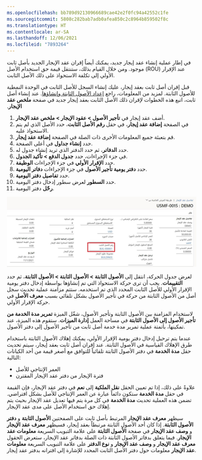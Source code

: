 ```yaml
---
ms.openlocfilehash: bb789d92130966689cae42e2f0fc94a42552c1fe
ms.sourcegitcommit: 5808c282bab7adb0afea850c2c8964b859502f8c
ms.translationtype: HT
ms.contentlocale: ar-SA
ms.lasthandoff: 12/06/2021
ms.locfileid: "7893264"
---
```

في إطار عملية إنشاء عقد إيجار جديد، يمكنك أيضاً إقران عقد الإيجار الجديد بأصل ثابت موجود. ومن خلال القيام بذلك، ستنتقل قيمة حق استخدام الأصل (ROU) عند الإقرار الأولي إلى تكلفة الاستحواذ على ذلك الأصل الثابت. 

قبل إقران أصل ثابت بعقد إيجار، عليك إنشاء السجل للأصل الثابت في الوحدة النمطية للأصول الثابتة. لمزيد من المعلومات، راجع [‏‫إعداد الأصول الثابتة وإنشاؤها](/learn/modules/manage-fixed-assets-dyn365-finance/3-setup/?azure-portal=true). عند إنشاء أصل ثابت، اتبع هذه الخطوات لإقران ذلك الأصل الثابت بعقد إيجار جديد في صفحة **ملخص عقد الإيجار**. 

1.  أضف عقد إيجار في **تأجير الأصول > عقود الإيجار > ملخص عقد الإيجار**. 
2.  في الصفحة **إضافة عقد إيجار**، في حقل **رقم الأصل الثابت**، حدد الأصل الذي لم يتم الاستحواذ عليه.
3.  قم بتعبئة جميع المعلومات الأخرى ذات الصلة في الصفحة **إضافة عقد إيجار**.
4.  حدد **إنشاء جداول** في أعلى الصفحة.
5.  حدد **الدفاتر**، ثم حدد الدفتر الذي تريد إنشاء جدول له.
6.  في جزء الإجراءات، حدد **جدول الدفع > تأكيد الجدول**.
7.  حدد **الإقرار الأولي** في جزء الإجراءات **الوظيفة**.
8.  حدد **دفتر يومية تأجير الأصول‬** في جزء الإجراءات **دفاتر اليومية**.
9.  حدد **تفاصيل دفتر اليومية**.
10. حدد **السطور** لعرض سطور إدخال دفتر اليومية.
11. **رحّل** دفتر اليومية.


[![لقطة شاشة لصفحة "إنشاء الجداول".](../media/fixed-asset-leasing-ss.png)](../media/fixed-asset-leasing-ss.png#lightbox)

 
لعرض جدول الحركة، انتقل إلى **الأصول الثابتة > الأصول الثابتة > الأصول الثابتة**، ثم حدد **التقييمات**. يجب أن ترى حركة الاستحواذ التي تم إنشاؤها بواسطة إدخال دفتر يومية الإقرار الأولي للأصل الثابت المحدد الذي تم استخدمه. ستتم مزامنة عملية تحديث سجل أصل من الأصول الثابتة من حركة في تأجير الأصول بشكل تلقائي بسبب **معرف الأصل‬** في حركة الإقرار الأولي. 

لاستخدام المزامنة بين الأصول الثابتة وتأجير الأصول، شغّل الميزة **تمرير مدة الخدمة من تأجير الأصول إلى الأصول الثابتة** في مساحة العمل **إدارة الميزات**. ستقوم هذه الميزة، عند تمكينها، بأتمتة عملية تمرير مدة خدمة أصل ثابت من تأجير الأصول إلى دفتر الأصول. 

عندما يتم ترحيل إدخال دفتر يومية الإقرار الأولي، يمكنك إهلاك الأصول الثابتة باستخدام طرق الإهلاك القياسية في الأصول الثابتة. عند إقران أصل ثابت بعقد إيجار، سيتم تحديث حقل **مدة الخدمة** في دفتر الأصول الثابتة تلقائياً للتوافق مع أصغر قيمة من أحد الكيانات التالية:

- العمر الإنتاجي للأصل
- فترة الإيجار من دفتر عقد الإيجار المقترن

علاوةً على ذلك، إذا تم تعيين الحقل **نقل الملكية** إلى **نعم** في دفتر عقد الإيجار، فإن القيمة في حقل **مدة الخدمة** ستكون دائماً عبارة عن العمر الإنتاجي للأصل بشكل افتراضي. تضمن هذه العملية تحديث **مدة الخدمة** في كل مرة يتم فيها تعديل عقد الإيجار بحيث يتم إهلاك حق استخدام الأصل على مدى عقد الإيجار.
 
سيظهر **معرف عقد الإيجار** المرتبط بأصل ثابت على الصفحتين **الأصول الثابتة** و **دفتر الأصول الثابتة**. إذا كان أحد الأصول الثابتة مرتبطاً بعقد إيجار، فسيظهر **معرف عقد الإيجار** و **وصف عقد الإيجار** في صفحة **الأصول الثابتة** على علامة التبويب السريعة **معلومات عقد الإيجار**. فيما يتعلق بدفاتر الأصول الثابتة ذات الصلة بدفاتر عقد الإيجار، ستعرض الحقول **معرف عقد الإيجار** و **وصف عقد الإيجار** و **نوع الدفتر** على علامة التبويب السريعة **معلومات عقد الإيجار** معلومات حول دفتر الأصل الثابت المحدد للإشارة إلى اقترانه بدفتر عقد إيجار.
